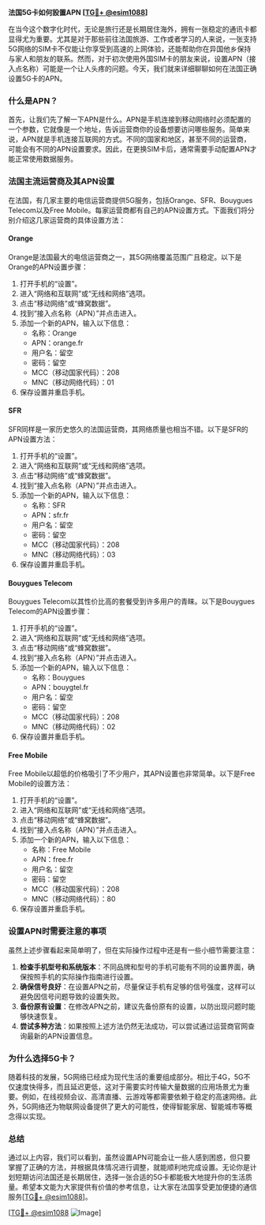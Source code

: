 **法国5G卡如何設置APN [[TG💪+ @esim1088](https://t.me/s/esim1088)]**

在当今这个数字化时代，无论是旅行还是长期居住海外，拥有一张稳定的通讯卡都显得尤为重要。尤其是对于那些前往法国旅游、工作或者学习的人来说，一张支持5G网络的SIM卡不仅能让你享受到高速的上网体验，还能帮助你在异国他乡保持与家人和朋友的联系。然而，对于初次使用外国SIM卡的朋友来说，设置APN（接入点名称）可能是一个让人头疼的问题。今天，我们就来详细聊聊如何在法国正确设置5G卡的APN。

### 什么是APN？

首先，让我们先了解一下APN是什么。APN是手机连接到移动网络时必须配置的一个参数，它就像是一个地址，告诉运营商你的设备想要访问哪些服务。简单来说，APN就是手机连接互联网的方式。不同的国家和地区，甚至不同的运营商，可能会有不同的APN设置要求。因此，在更换SIM卡后，通常需要手动配置APN才能正常使用数据服务。

### 法国主流运营商及其APN设置

在法国，有几家主要的电信运营商提供5G服务，包括Orange、SFR、Bouygues Telecom以及Free Mobile。每家运营商都有自己的APN设置方式。下面我们将分别介绍这几家运营商的具体设置方法：

#### Orange

Orange是法国最大的电信运营商之一，其5G网络覆盖范围广且稳定。以下是Orange的APN设置步骤：

1. 打开手机的“设置”。
2. 进入“网络和互联网”或“无线和网络”选项。
3. 点击“移动网络”或“蜂窝数据”。
4. 找到“接入点名称（APN）”并点击进入。
5. 添加一个新的APN，输入以下信息：
   - 名称：Orange
   - APN：orange.fr
   - 用户名：留空
   - 密码：留空
   - MCC（移动国家代码）：208
   - MNC（移动网络代码）：01
6. 保存设置并重启手机。

#### SFR

SFR同样是一家历史悠久的法国运营商，其网络质量也相当不错。以下是SFR的APN设置方法：

1. 打开手机的“设置”。
2. 进入“网络和互联网”或“无线和网络”选项。
3. 点击“移动网络”或“蜂窝数据”。
4. 找到“接入点名称（APN）”并点击进入。
5. 添加一个新的APN，输入以下信息：
   - 名称：SFR
   - APN：sfr.fr
   - 用户名：留空
   - 密码：留空
   - MCC（移动国家代码）：208
   - MNC（移动网络代码）：03
6. 保存设置并重启手机。

#### Bouygues Telecom

Bouygues Telecom以其性价比高的套餐受到许多用户的青睐。以下是Bouygues Telecom的APN设置步骤：

1. 打开手机的“设置”。
2. 进入“网络和互联网”或“无线和网络”选项。
3. 点击“移动网络”或“蜂窝数据”。
4. 找到“接入点名称（APN）”并点击进入。
5. 添加一个新的APN，输入以下信息：
   - 名称：Bouygues
   - APN：bouygtel.fr
   - 用户名：留空
   - 密码：留空
   - MCC（移动国家代码）：208
   - MNC（移动网络代码）：02
6. 保存设置并重启手机。

#### Free Mobile

Free Mobile以超低的价格吸引了不少用户，其APN设置也非常简单。以下是Free Mobile的设置方法：

1. 打开手机的“设置”。
2. 进入“网络和互联网”或“无线和网络”选项。
3. 点击“移动网络”或“蜂窝数据”。
4. 找到“接入点名称（APN）”并点击进入。
5. 添加一个新的APN，输入以下信息：
   - 名称：Free Mobile
   - APN：free.fr
   - 用户名：留空
   - 密码：留空
   - MCC（移动国家代码）：208
   - MNC（移动网络代码）：80
6. 保存设置并重启手机。

### 设置APN时需要注意的事项

虽然上述步骤看起来简单明了，但在实际操作过程中还是有一些小细节需要注意：

1. **检查手机型号和系统版本**：不同品牌和型号的手机可能有不同的设置界面，确保按照手机的实际操作指南进行设置。
2. **确保信号良好**：在设置APN之前，尽量保证手机有足够的信号强度，这样可以避免因信号问题导致的设置失败。
3. **备份原有设置**：在修改APN之前，建议先备份原有的设置，以防出现问题时能够快速恢复。
4. **尝试多种方法**：如果按照上述方法仍然无法成功，可以尝试通过运营商官网查询最新的APN设置信息。

### 为什么选择5G卡？

随着科技的发展，5G网络已经成为现代生活的重要组成部分。相比于4G，5G不仅速度快得多，而且延迟更低，这对于需要实时传输大量数据的应用场景尤为重要。例如，在线视频会议、高清直播、云游戏等都需要依赖于稳定的高速网络。此外，5G网络还为物联网设备提供了更大的可能性，使得智能家居、智能城市等概念得以实现。

### 总结

通过以上内容，我们可以看到，虽然设置APN可能会让一些人感到困惑，但只要掌握了正确的方法，并根据具体情况进行调整，就能顺利地完成设置。无论你是计划短期访问法国还是长期居住，选择一张合适的5G卡都能极大地提升你的生活质量。希望本文能为大家提供有价值的参考信息，让大家在法国享受更加便捷的通信服务[[TG💪+ @esim1088](https://t.me/s/esim1088)]。

[[TG💪+ @esim1088](https://t.me/s/esim1088) ![Image](https://i.postimg.cc/4NQfJmqS/Snipaste-2025-05-13-00-14-12.png)]